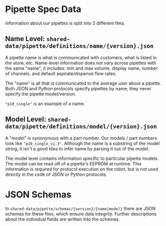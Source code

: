 # Pipette Spec Data

Information about our pipettes is split into 2 different files.

## Name Level: `shared-data/pipette/definitions/name/{version}.json`

A pipette name is what is communicated with customers, what is listed in the store, etc. Name-level information does not vary across pipettes with the same "name", it includes: min and max volume, display name, number of channels, and default aspirate/dispense flow rates.

The "name" is all that is communicated to the average user about a pipette. Both JSON and Python protocols specify pipettes by name; they never specify the pipette model/version.

`"p10_single"` is an example of a name.

## Model Level: `shared-data/pipette/definitions/model/{version}.json`

A "model" is synonymous with a part number. Our models / part numbers look like `"p10_single_v1.3"`. Although the name is a substring of the model string, it isn't a good idea to infer name by parsing it out of the model.

The model level contains information specific to particular pipette models. The model can be read off of a pipette's EEPROM at runtime. This information is required for protocol execution on the robot, but is not used directly in the code of JSON or Python protocols.

# JSON Schemas

In `shared-data/pipette/schemas/{version}/{name|model}` there are JSON schemas for these files, which ensure data integrity. Further descriptions about the individual fields are written into the schemas.
